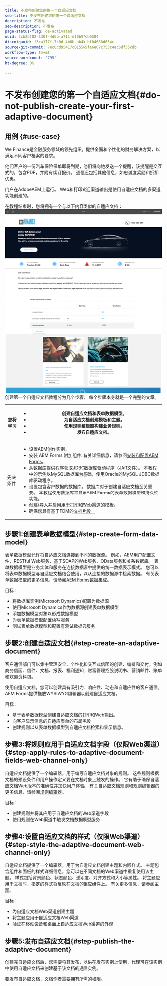 ```yaml
---
title: 不发布创建您的第一个自适应文档
seo-title: 不发布创建您的第一个自适应文档
description: 不发布
seo-description: 不发布
page-status-flag: de-activated
uuid: 2cb2bf82-130f-4d6b-a711-df0b97cb0504
discoiquuid: f3ca177f-7c0d-4b8b-ab4b-bf04668d634c
source-git-commit: 7ec0cd95417c015565fa6e07c753c4ac6df35cdb
workflow-type: tm+mt
source-wordcount: '795'
ht-degree: 0%

---
```



# 不发布创建您的第一个自适应文档{#do-not-publish-create-your-first-adaptive-document}

## 用例 {#use-case}

We Finance是金融服务领域的领先组织，提供全面和个性化的财务解决方案，以满足不同客户档案的要求。

他们客户的一份汽车保险保单即将到期，他们将向她发送一个提醒，该提醒是交互式的，包含PDF，并附有续订报价。 通信还包括其他信息，如忠诚度奖励和折扣优惠。

门户在AdobeAEM上运行。 Web和打印欢迎渠道输出是使用自适应文档的多渠道功能创建的。

在教程结束时，您将拥有一个与以下内容类似的自适应文档：
[ ![ad-1](assets/ad-1.png)](https://blogs.adobe.com/contentcorner/files/2017/07/PAF_Mobile.pdf)    [ ![ad-2](assets/ad-2.png)](https://blogs.adobe.com/contentcorner/files/2017/07/PAF_Desktop.pdf)创建第一个自适应文档教程分为几个步骤。 每个步骤本身就是一个完整的文章。

<table> 
 <tbody>
  <tr>
   <th>您将学习</th> 
   <th>
    <ul> 
     <li>创建自适应文档和表单数据模型。</li> 
     <li>为自适应文档创建模板和主题。</li> 
     <li>使用规则编辑器构建业务规则。<br /> </li> 
     <li>发布自适应文档。<br /> </li> 
    </ul> </th> 
  </tr>
  <tr>
   <td>先决条件</td> 
   <td>
    <ul> 
     <li>设置AEM创作实例。 </li> 
     <li>安装 AEM Forms 附加组件. 有关详细信息，请参阅<a href="/help/forms/using/installing-configuring-aem-forms-osgi.md" target="_blank">安装和配置AEM Forms</a>。</li> 
     <li>从数据库提供程序获取JDBC数据库驱动程序（JAR文件）。 本教程中的示例以MySQL数据库为基础，使用Oracle的MySQL JDBC数据库驱动程序。 </li> 
     <li>设置包含客户数据的数据库。 数据库对于创建自适应文档至关重要。 本教程使用数据库来显示AEM Forms的表单数据模型和持久性功能。 </li> 
     <li>创建/导入并启用<a href="/help/forms/using/web-channel-print-channel.md">用于打印和Web渠道的模板</a>。</li> 
     <li>确保您具有基于FDM</a>的<a href="/help/forms/using/document-fragments.md">文档片段。</a></li> 
    </ul> </td> 
  </tr>
 </tbody>
</table>

## 步骤1:创建表单数据模型{#step-create-form-data-model}

表单数据模型允许将自适应文档连接到不同的数据源。 例如，AEM用户配置文件、RESTful Web服务、基于SOAP的Web服务、OData服务和关系数据库。 表单数据模型是业务实体和服务在连接数据源中提供的统一数据表示模式。 您可以将表单数据模型与自适应文档结合使用，以从连接的数据源中检索数据。 有关表单数据模型的更多信息，请参阅[AEM Forms数据集成](/help/forms/using/data-integration.md)。

目标：

* 将数据库实例(Microsoft Dynamics)配置为数据源
* 使用Microsoft Dynamics作为数据源创建表单数据模型
* 添加数据模型对象以形成数据模型
* 为表单数据模型配置读写服务
* 测试表单数据模型和配置有测试数据的服务

## 步骤2:创建自适应文档{#step-create-an-adaptive-document}

客户通信部门可以集中管理安全、个性化和交互式信函的创建、编排和交付，例如商务信函、信件、文档、报表、福利通知、财富管理招股说明书、营销邮件、账单和欢迎资料包。

使用自适应文档，您可以创建具有吸引力、响应性、动态和自适应性的客户通信。 AEM Forms提供拖放WYSIWYG编辑器以创建自适应文档。

<!--`For more information about adaptive documents, see [Introduction to authoring adaptive documents](/forms/using/introduction-ad-authoring.md).`-->

目标：

* 基于表单数据模型创建自适应文档的打印和Web输出。
* 向客户显示信息的自适应表单的布局字段
* 创建规则以从表单数据模型到自适应文档检索和显示信息。

<!--![see-the-guide-sm](assets/see-the-guide-sm.png)-->

## 步骤3:将规则应用于自适应文档字段（仅限Web渠道）{#step-apply-rules-to-adaptive-document-fields-web-channel-only}

自适应文档提供了一个编辑器，用于编写自适应文档对象的规则。 这些规则根据文档的预设条件和用户操作定义要在文档对象上触发的操作。 它有助于确保自适应文档Web版本的准确性并加快用户体验。 有关自适应文档规则和规则编辑器的更多信息，请参阅[规则编辑器](/help/forms/using/rule-editor.md)。

目标：

* 创建规则并将其应用于自适应文档的Web渠道字段
* 使用规则在Web渠道中触发文档数据模型服务

## 步骤4:设置自适应文档的样式（仅限Web渠道）{#step-style-the-adaptive-document-web-channel-only}

自适应文档提供了一个编辑器，用于为自适应文档创建主题和内嵌样式。 主题包含组件和面板的样式详细信息，您可以在不同文档的Web渠道中重复使用该主题。 样式包括背景颜色、状态颜色、透明度、对齐方式和大小等属性。 将主题应用于文档时，指定的样式将反映在文档的相应组件上。 有关更多信息，请参阅[主题](/help/forms/using/themes.md)。

目标：

* 为自适应文档Web渠道创建主题
* 将主题应用于自适应文档Web渠道
* 验证在移动设备和桌面上自适应文档Web渠道的外观

## 步骤5:发布自适应文档{#step-publish-the-adaptive-document}

创建完自适应文档后，您需要将其发布，以供在发布实例上使用，代理可在该实例中使用自适应文档来创建基于该文档的通信实例。

要发布自适应文档，文档作者需要拥有所需的权限。
